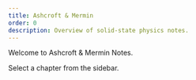 ```yaml
---
title: Ashcroft & Mermin
order: 0
description: Overview of solid-state physics notes.
---
```


Welcome to Ashcroft & Mermin Notes.

Select a chapter from the sidebar.
